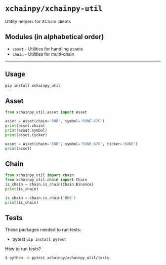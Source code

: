 # `xchainpy/xchainpy-util`

Utitity helpers for XChain clients

## Modules (in alphabetical order)

- `asset` - Utilities for handling assets
- `chain` - Utilities for multi-chain

-----------

## Usage

```bash
pip install xchainpy_util
```

Asset
-----------------

```python
from xchainpy_util.asset import Asset

asset = Asset(chain='BNB', symbol='RUNE-67C')
print(asset.chain)
print(asset.symbol)
print(asset.ticker)

asset = Asset(chain='BNB', symbol='RUNE-67C', ticker='RUNE')
print(asset)
 ```

Chain
-----------------

```python
from xchainpy_util import chain
from xchainpy_util.chain import Chain
is_chain = chain.is_chain(Chain.Binance)
print(is_chain)

is_chain = chain.is_chain('BNB')
print(is_chain)
 ```
    

## Tests

These packages needed to run tests:

- pytest `pip install pytest`

How to run tests?

```bash
$ python -m pytest xchainpy/xchainpy_util/tests
```

